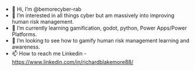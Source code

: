 - 👋 Hi, I’m @bemorecyber-rab
- 👀 I’m interested in all things cyber but am massively into improving human risk management.
- 🌱 I’m currently learning gamification, godot, python, Power Apps/Power Platforms.
- 💞️ I’m looking to see how to gamify human risk management learning and awareness.
- 📫 How to reach me Linkedin - https://www.linkedin.com/in/richardblakemore88/

<!---
bemorecyber-rab/bemorecyber-rab is a ✨ special ✨ repository because its `README.md` (this file) appears on your GitHub profile.
You can click the Preview link to take a look at your changes.
--->
